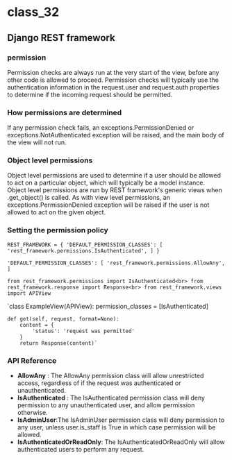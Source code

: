 # class_32
## Django REST framework
### permission 
Permission checks are always run at the very start of the view, before any other code is allowed to proceed. Permission checks will typically use the authentication information in the request.user and request.auth properties to determine if the incoming request should be permitted.
<br>
### How permissions are determined
If any permission check fails, an exceptions.PermissionDenied or exceptions.NotAuthenticated exception will be raised, and the main body of the view will not run.
<br>
### Object level permissions
Object level permissions are used to determine if a user should be allowed to act on a particular object, which will typically be a model instance.
<br>
Object level permissions are run by REST framework's generic views when .get_object() is called. As with view level permissions, an exceptions.PermissionDenied exception will be raised if the user is not allowed to act on the given object.
<br>
### Setting the permission policy
`REST_FRAMEWORK = {
    'DEFAULT_PERMISSION_CLASSES': [
        'rest_framework.permissions.IsAuthenticated',
    ]
}`

`'DEFAULT_PERMISSION_CLASSES': [
   'rest_framework.permissions.AllowAny',
]`

`from rest_framework.permissions import IsAuthenticated<br>
from rest_framework.response import Response<br>
from rest_framework.views import APIView`

`class ExampleView(APIView):
    permission_classes = [IsAuthenticated]

    def get(self, request, format=None):
        content = {
            'status': 'request was permitted'
        }
        return Response(content)`
    
  ### API Reference
  * **AllowAny** : The AllowAny permission class will allow unrestricted access, regardless of if the request was authenticated or unauthenticated.
  * **IsAuthenticated** : The IsAuthenticated permission class will deny permission to any unauthenticated user, and allow permission otherwise.
  * **IsAdminUser**:The IsAdminUser permission class will deny permission to any user, unless user.is_staff is True in which case permission will be allowed.
  * **IsAuthenticatedOrReadOnly**: The IsAuthenticatedOrReadOnly will allow authenticated users to perform any request.
